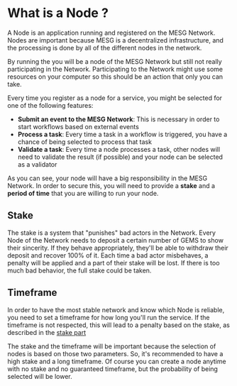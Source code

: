 # What is a Node ?

A Node is an application running and registered on the MESG Network. Nodes are important because MESG is a decentralized infrastructure, and the processing is done by all of the different nodes in the network.

By running the  you will be a node of the MESG Network but still not really participating in the Network. Participating to the Network might use some resources on your computer so this should be an action that only you can take.

Every time you register as a node for a service, you might be selected for one of the following features:

* **Submit an event to the MESG Network**: This is necessary in order to start workflows based on external events
* **Process a task**: Every time a task in a workflow is triggered, you have a chance of being selected to process that task
* **Validate a task**: Every time a node processes a task, other nodes will need to validate the result \(if possible\) and your node can be selected as a validator

As you can see, your node will have a big responsibility in the MESG Network. In order to secure this, you will need to provide a **stake** and a **period of time** that you are willing to run your node.

## Stake

The stake is a system that "punishes" bad actors in the Network. Every Node of the Network needs to deposit a certain number of GEMS to show their sincerity. If they behave appropriately, they'll be able to withdraw their deposit and recover 100% of it. Each time a bad actor misbehaves, a penalty will be applied and a part of their stake will be lost. If there is too much bad behavior, the full stake could be taken.

## Timeframe

In order to have the most stable network and know which Node is reliable, you need to set a timeframe for how long you'll run the service. If the timeframe is not respected, this will lead to a penalty based on the stake, as described in the [stake part](what-is-a-node.md#stake)

The stake and the timeframe will be important because the selection of nodes is based on those two parameters. So, it's recommended to have a high stake and a long timeframe. Of course you can create a node anytime with no stake and no guaranteed timeframe, but the probability of being selected will be lower.

